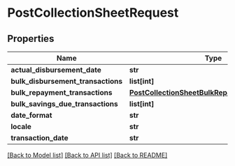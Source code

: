 # PostCollectionSheetRequest

## Properties
Name | Type | Description | Notes
------------ | ------------- | ------------- | -------------
**actual_disbursement_date** | **str** |  | [optional] 
**bulk_disbursement_transactions** | **list[int]** |  | [optional] 
**bulk_repayment_transactions** | [**PostCollectionSheetBulkRepaymentTransactions**](PostCollectionSheetBulkRepaymentTransactions.md) |  | [optional] 
**bulk_savings_due_transactions** | **list[int]** |  | [optional] 
**date_format** | **str** |  | [optional] 
**locale** | **str** |  | [optional] 
**transaction_date** | **str** |  | [optional] 

[[Back to Model list]](../README.md#documentation-for-models) [[Back to API list]](../README.md#documentation-for-api-endpoints) [[Back to README]](../README.md)

